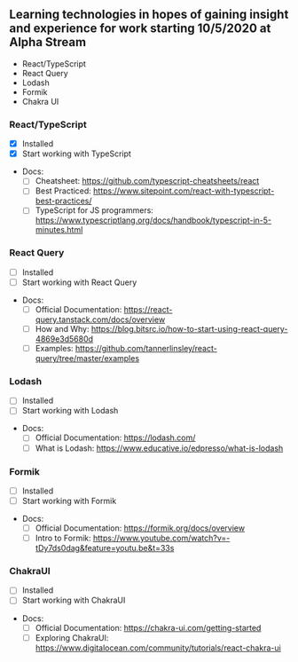 ## Learning technologies in hopes of gaining insight and experience for work starting 10/5/2020 at Alpha Stream
- React/TypeScript
- React Query
- Lodash
- Formik
- Chakra UI


### React/TypeScript 
- [x] Installed
- [x] Start working with TypeScript
- Docs: 
  - [ ] Cheatsheet: https://github.com/typescript-cheatsheets/react
  - [ ] Best Practiced: https://www.sitepoint.com/react-with-typescript-best-practices/
  - [ ] TypeScript for JS programmers: https://www.typescriptlang.org/docs/handbook/typescript-in-5-minutes.html

### React Query
- [ ] Installed
- [ ] Start working with React Query
- Docs: 
  - [ ] Official Documentation: https://react-query.tanstack.com/docs/overview
  - [ ] How and Why: https://blog.bitsrc.io/how-to-start-using-react-query-4869e3d5680d
  - [ ] Examples: https://github.com/tannerlinsley/react-query/tree/master/examples

### Lodash
- [ ] Installed
- [ ] Start working with Lodash
- Docs: 
  - [ ] Official Documentation: https://lodash.com/
  - [ ] What is Lodash: https://www.educative.io/edpresso/what-is-lodash

### Formik 
- [ ] Installed
- [ ] Start working with Formik
- Docs: 
  - [ ] Official Documentation: https://formik.org/docs/overview
  - [ ] Intro to Formik: https://www.youtube.com/watch?v=-tDy7ds0dag&feature=youtu.be&t=33s

### ChakraUI
- [ ] Installed
- [ ] Start working with ChakraUI
- Docs: 
  - [ ] Official Documentation: https://chakra-ui.com/getting-started
  - [ ] Exploring ChakraUI: https://www.digitalocean.com/community/tutorials/react-chakra-ui